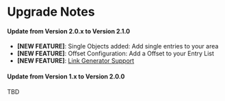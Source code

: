 # Upgrade Notes

#### Update from Version 2.0.x to Version 2.1.0
- **[NEW FEATURE]**: Single Objects added: Add single entries to your area
- **[NEW FEATURE]**: Offset Configuration: Add a Offset to your Entry List
- **[NEW FEATURE]**: [Link Generator Support](https://pimcore.com/docs/5.x/Development_Documentation/Objects/Object_Classes/Class_Settings/Link_Generator.html)

#### Update from Version 1.x to Version 2.0.0
TBD